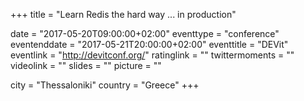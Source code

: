 +++
title = "Learn Redis the hard way ... in production"

date = "2017-05-20T09:00:00+02:00"
eventtype = "conference"
eventenddate = "2017-05-21T20:00:00+02:00"
eventtitle = "DEVit"
eventlink = "http://devitconf.org/"
ratinglink = ""
twittermoments = ""
videolink = ""
slides = ""
picture = ""

city = "Thessaloniki"
country = "Greece"
+++